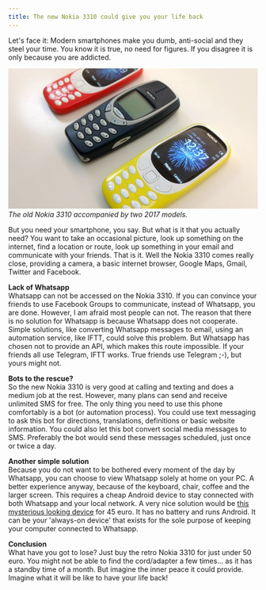 ```yaml
---
title: The new Nokia 3310 could give you your life back
---
```


Let's face it: Modern smartphones make you dumb, anti-social and they steel your time. You know it is true, no need for figures. If you disagree it is only because you are addicted.

![](/uploads/versions/3310---x----830-467x---.jpeg)*The old Nokia 3310 accompanied by two 2017 models.*

But you need your smartphone, you say. But what is it that you actually need? You want to take an occasional picture, look up something on the internet, find a location or route, look up something in your email and communicate with your friends. That is it. Well the Nokia 3310 comes really close, providing a camera, a basic internet browser, Google Maps, Gmail, Twitter and Facebook.

**Lack of Whatsapp**<br>Whatsapp can not be accessed on the Nokia 3310. If you can convince your friends to use Facebook Groups to communicate, instead of Whatsapp, you are done. However, I am afraid most people can not. The reason that there is no solution for Whatsapp is because Whatsapp does not cooperate. Simple solutions, like converting Whatsapp messages to email, using an automation service, like IFTT, could solve this problem. But Whatsapp has chosen not to provide an API, which makes this route impossible. If your friends all use Telegram, IFTT works. True friends use Telegram ;-), but yours might not.

**Bots to the rescue?**<br>So the new Nokia 3310 is very good at calling and texting and does a medium job at the rest. However, many plans can send and receive unlimited SMS for free. The only thing you need to use this phone comfortably is a bot (or automation process). You could use text messaging to ask this bot for directions, translations, definitions or basic website information. You could also let this bot convert social media messages to SMS. Preferably the bot would send these messages scheduled, just once or twice a day.

**Another simple solution**<br>Because you do not want to be bothered every moment of the day by Whatsapp, you can choose to view Whatsapp solely at home on your PC. A better experience anyway, because of the keyboard, chair, coffee and the larger screen. This requires a cheap Android device to stay connected with both Whatsapp and your local network. A very nice solution would be&nbsp;[this mysterious looking device](/uploads/istreamer-x96-64-bit-amlogic-s905x-20-ghz-quadcore-1.jpg) for 45 euro. It has no battery and runs Android. It can be your 'always-on device' that exists for the sole purpose of keeping your computer connected to Whatsapp.

**Conclusion**<br>
What have you got to lose? Just buy the retro Nokia 3310 for just under 50 euro. You might not be able to find the cord/adapter a few times... as it has a standby time of a month. But imagine the inner peace it could provide. Imagine what it will be like to have your life back!